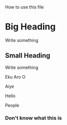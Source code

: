 How to use this file
# Big Heading 

Write something 

## Small Heading 

Write something

Eku Aro O 

Aiye

Hello 

People

### Don't know what this is

